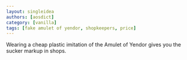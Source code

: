 ```yaml
---
layout: singleidea
authors: [aosdict]
category: [vanilla]
tags: [fake amulet of yendor, shopkeepers, price]
---
```

Wearing a cheap plastic imitation of the Amulet of Yendor gives you the sucker markup in shops.
